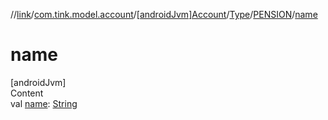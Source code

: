 //[link](../../../../index.md)/[com.tink.model.account](../../../index.md)/[[androidJvm]Account](../../index.md)/[Type](../index.md)/[PENSION](index.md)/[name](name.md)



# name  
[androidJvm]  
Content  
val [name](name.md): [String](https://kotlinlang.org/api/latest/jvm/stdlib/kotlin/-string/index.html)  



